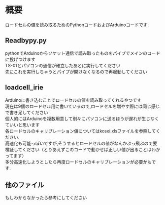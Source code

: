 # 概要
ロードセルの値を読み取るためのPythonコードおよびArduinoコードです.  

## Readbypy.py
pythonでArduinoからソケット通信で読み取ったものをパイプでメインのコードに投げつけます  
TS-01とパソコンの通信が確立したあとに実行してください  
先にこれを実行しちゃうとパイプが開けなくなるので再起動してください  

## loadcell_irie
Arduinoに書き込むことでロードセルの値を読み取ってくれるやつです  
現在は9個のロードセル用に書いているので,ロードセルを増やす際には同じ感じで書き足してください  
個人的にはArduinoを複数用意して別々にパソコンに送るほうが遅れが生じなくていいと思います  
各ロードセルのキャリブレーション値についてはkosei.xlsファイルを参照してください.  
高速化も可能っぽいですが,そうするとロードセルの値がなんかぶっ飛ぶので要検証してください（とりあえずこのコードで動かせば正しい値が出ることはわかってます）  
多分高速化しようとしたら再度ロードセルのキャリブレーションが必要かもです.  

## 他のファイル  
もしわからなかったら参考にしてください
